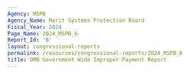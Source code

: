 ```yaml
---
Agency: MSPB
Agency_Name: Merit Systems Protection Board
Fiscal_Year: 2024
Page_Name: 2024_MSPB_6
Report_Id: '6'
layout: congressional-reports
permalink: /resources/congressional-reports/2024_MSPB_6
title: OMB Government Wide Improper Payment Report
---
```

